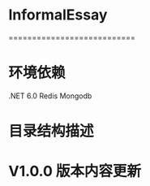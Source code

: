 # InformalEssay
===========================

# 环境依赖
.NET 6.0
Redis
Mongodb




# 目录结构描述



# V1.0.0 版本内容更新
